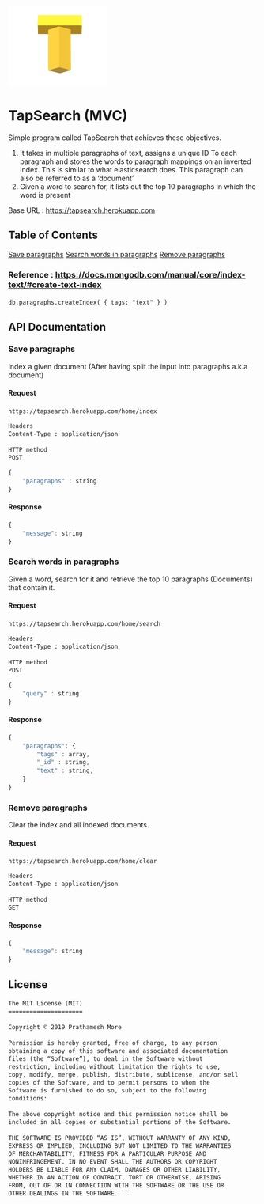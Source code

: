 
<img src="/assets/icon/logo_tap_trans.png" width="200"></img>

# TapSearch (MVC)
Simple program called TapSearch that achieves these objectives.

1.	It takes in multiple paragraphs of text, assigns a unique ID To each paragraph and stores the words to paragraph mappings on an inverted index. This is similar to what elasticsearch does. This paragraph can also be referred to as a ‘document’
2.	Given a word to search for, it lists out the top 10 paragraphs in which the word is present

Base URL : https://tapsearch.herokuapp.com

## Table of Contents
 [Save paragraphs](#save-paragraphs)
 [Search words in paragraphs](#search-words-in-paragraphs)
 [Remove paragraphs](#remove-paragraphs)


 ### Reference : https://docs.mongodb.com/manual/core/index-text/#create-text-index
 ```db.paragraphs.createIndex( { tags: "text" } )```

## API Documentation

### Save paragraphs

Index a given document (After having split the input into paragraphs a.k.a document)

#### Request

``` https://tapsearch.herokuapp.com/home/index ```

``` 
Headers
Content-Type : application/json

HTTP method
POST
```
```javascript
{
    "paragraphs" : string
}
```
#### Response

```javascript
{
    "message": string
}
```

### Search words in paragraphs

Given a word, search for it and retrieve the top 10 paragraphs (Documents) that contain it.

#### Request

``` https://tapsearch.herokuapp.com/home/search ```

``` 
Headers
Content-Type : application/json

HTTP method
POST
```
```javascript
{
    "query" : string
}
```
#### Response

```javascript
{
    "paragraphs": {
        "tags" : array,
        "_id" : string,
        "text" : string,
    }
}
```

### Remove paragraphs

Clear the index and all indexed documents.

#### Request

``` https://tapsearch.herokuapp.com/home/clear ```

``` 
Headers
Content-Type : application/json

HTTP method
GET
```
#### Response

```javascript
{
    "message": string
}
```

## License

``` 
The MIT License (MIT)
=====================

Copyright © 2019 Prathamesh More

Permission is hereby granted, free of charge, to any person
obtaining a copy of this software and associated documentation
files (the “Software”), to deal in the Software without
restriction, including without limitation the rights to use,
copy, modify, merge, publish, distribute, sublicense, and/or sell
copies of the Software, and to permit persons to whom the
Software is furnished to do so, subject to the following
conditions:

The above copyright notice and this permission notice shall be
included in all copies or substantial portions of the Software.

THE SOFTWARE IS PROVIDED “AS IS”, WITHOUT WARRANTY OF ANY KIND,
EXPRESS OR IMPLIED, INCLUDING BUT NOT LIMITED TO THE WARRANTIES
OF MERCHANTABILITY, FITNESS FOR A PARTICULAR PURPOSE AND
NONINFRINGEMENT. IN NO EVENT SHALL THE AUTHORS OR COPYRIGHT
HOLDERS BE LIABLE FOR ANY CLAIM, DAMAGES OR OTHER LIABILITY,
WHETHER IN AN ACTION OF CONTRACT, TORT OR OTHERWISE, ARISING
FROM, OUT OF OR IN CONNECTION WITH THE SOFTWARE OR THE USE OR
OTHER DEALINGS IN THE SOFTWARE. ```